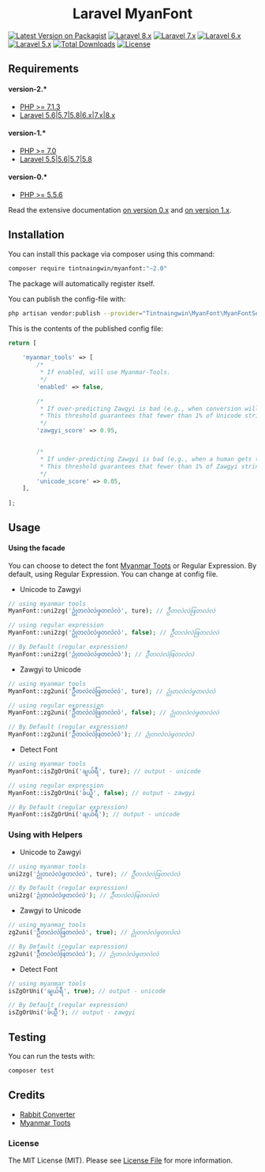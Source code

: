 <h1 align="center">Laravel MyanFont</h1>

[![Latest Version on Packagist](https://img.shields.io/packagist/v/tintnaingwin/myanfont.svg)](https://packagist.org/packages/tintnaingwin/myanfont)
[![Laravel 8.x](https://img.shields.io/badge/Laravel-8.x-red.svg)](http://laravel.com)
[![Laravel 7.x](https://img.shields.io/badge/Laravel-7.x-red.svg)](http://laravel.com)
[![Laravel 6.x](https://img.shields.io/badge/Laravel-6.x-red.svg)](http://laravel.com)
[![Laravel 5.x](https://img.shields.io/badge/Laravel-5.x-red.svg)](http://laravel.com)
[![Total Downloads](https://poser.pugx.org/tintnaingwin/myanfont/downloads)](https://packagist.org/packages/tintnaingwin/myanfont)
[![License](https://img.shields.io/github/license/mashape/apistatus.svg)](https://packagist.org/packages/tintnaingwin/myanfont)
## Requirements

#### version-2.*
- [PHP >= 7.1.3](http://php.net/)
- [Laravel 5.6|5.7|5.8|6.x|7.x|8.x](https://github.com/laravel/framework)

#### version-1.*
- [PHP >= 7.0](http://php.net/)
- [Laravel 5.5|5.6|5.7|5.8](https://github.com/laravel/framework)

#### version-0.*
- [PHP >= 5.5.6](http://php.net/)

Read the extensive documentation [on version 0.x](https://github.com/tintnaingwinn/MyanFont/tree/v0.x) and [on version 1.x](https://github.com/tintnaingwinn/MyanFont/tree/v1).

## Installation
You can install this package via composer using this command:

```bash
composer require tintnaingwin/myanfont:"~2.0"
```
The package will automatically register itself.

You can publish the config-file with:

```bash
php artisan vendor:publish --provider="Tintnaingwin\MyanFont\MyanFontServiceProvider"
```

This is the contents of the published config file:
```php
return [
    
    'myanmar_tools' => [
        /*
         * If enabled, will use Myanmar-Tools.
         */
        'enabled' => false,

        /*
         * If over-predicting Zawgyi is bad (e.g., when conversion will take place automatically), set a high threshold like 0.95.
         * This threshold guarantees that fewer than 1% of Unicode strings will be wrongly flagged.
         */
        'zawgyi_score' => 0.95,


        /*
         * If under-predicting Zawgyi is bad (e.g., when a human gets to evaluate the result), set a low threshold like 0.05.
         * This threshold guarantees that fewer than 1% of Zawgyi strings will go undetected.
         */
        'unicode_score' => 0.05,
    ],
    
];

```

## Usage
#### Using the facade

You can choose to detect the font [Myanmar Toots](https://github.com/googlei18n/myanmar-tools/tree/master/clients/php) or Regular Expression.
 By default, using Regular Expression. You can change at config file.
 
- Unicode to Zawgyi

```php
// using myanmar tools
MyanFont::uni2zg('ဥုံတလဲလဲဖွတလဲလဲ', ture); // ဥဳံတလဲလဲဖြတလဲလဲ

// using regular expression
MyanFont::uni2zg('ဥုံတလဲလဲဖွတလဲလဲ', false); // ဥဳံတလဲလဲဖြတလဲလဲ

// By Default (regular expression)
MyanFont::uni2zg('ဥုံတလဲလဲဖွတလဲလဲ'); // ဥဳံတလဲလဲဖြတလဲလဲ
```

- Zawgyi to Unicode

```php
// using myanmar tools
MyanFont::zg2uni('ဥဳံတလဲလဲဖြတလဲလဲ', ture); // ဥုံတလဲလဲဖွတလဲလဲ

// using regular expression
MyanFont::zg2uni('ဥဳံတလဲလဲဖြတလဲလဲ', false); // ဥုံတလဲလဲဖွတလဲလဲ

// By Default (regular expression)
MyanFont::zg2uni('ဥဳံတလဲလဲဖြတလဲလဲ'); // ဥုံတလဲလဲဖွတလဲလဲ
```
- Detect Font

```php
// using myanmar tools
MyanFont::isZgOrUni('ချယ်ရီ', ture); // output - unicode

// using regular expression
MyanFont::isZgOrUni('ခ်ယ္ရီ', false); // output - zawgyi

// By Default (regular expression)
MyanFont::isZgOrUni('ချယ်ရီ'); // output - unicode
```

### Using with Helpers

- Unicode to Zawgyi
```php
// using myanmar tools
uni2zg('ဥုံတလဲလဲဖွတလဲလဲ', ture); // ဥဳံတလဲလဲဖြတလဲလဲ

// By Default (regular expression)
uni2zg('ဥုံတလဲလဲဖွတလဲလဲ'); // ဥဳံတလဲလဲဖြတလဲလဲ
```

- Zawgyi to Unicode
```php
// using myanmar tools
zg2uni('ဥဳံတလဲလဲဖြတလဲလဲ', true); // ဥုံတလဲလဲဖွတလဲလဲ

// By Default (regular expression)
zg2uni('ဥဳံတလဲလဲဖြတလဲလဲ'); // ဥုံတလဲလဲဖွတလဲလဲ
```

- Detect Font
```php
// using myanmar tools
isZgOrUni('ချယ်ရီ', true); // output - unicode

// By Default (regular expression)
isZgOrUni('ခ်ယ္ရီ'); // output - zawgyi
```

## Testing

You can run the tests with:

```bash
composer test
```

## Credits
- [Rabbit Converter](https://github.com/Rabbit-Converter/Rabbit-PHP)
- [Myanmar Toots](https://github.com/googlei18n/myanmar-tools/tree/master/clients/php)

### License

The MIT License (MIT). Please see [License File](https://github.com/tintnaingwinn/email-checker/blob/master/LICENSE.txt) for more information.
